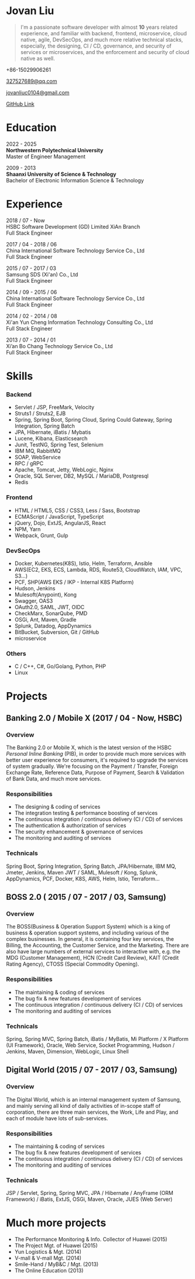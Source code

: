 # Jovan Liu

> I'm a passionate software developer with almost **10** years related experience,
> and familiar with backend, frontend, microservice, cloud native, agile, DevSecOps, 
> and much more relative technical stacks,
> especially, the designing, CI / CD, governance, and security of services or microservices,
> and the enforcement and security of cloud native as well.

+86-15029906261

327527689@qq.com

jovanliuc0104@gmail.com

[GitHub Link](https://github.com/jovanliuc)

# Education
2022 - 2025
<br>
**Northwestern Polytechnical University**
<br>
Master of Engineer Management

2009 - 2013
<br>
**Shaanxi University of Science & Technology**
<br>
Bachelor of Electronic Information Science & Technology

# Experience
2018 / 07 - Now
<br>
HSBC Software Development (GD) Limited XiAn Branch
<br>
Full Stack Engineer

2017 / 04 - 2018 / 06
<br>
China International Software Technology Service Co., Ltd
<br>
Full Stack Engineer

2015 / 07 - 2017 / 03
<br>
Samsung SDS (Xi'an) Co., Ltd
<br>
Full Stack Engineer

2014 / 09 - 2015 / 06
<br>
China International Software Technology Service Co., Ltd
<br>
Full Stack Engineer

2014 / 02 - 2014 / 08
<br>
Xi'an Yun Cheng Information Technology Consulting Co., Ltd
<br>
Full Stack Engineer

2013 / 07 - 2014 / 01
<br>
Xi’an Bo Chang Technology Service Co., Ltd
<br>
Full Stack Engineer

# Skills
### Backend
- Servlet / JSP, FreeMark, Velocity
- Struts1 / Struts2, EJB
- Spring, Spring Boot, Spring Cloud, Spring Could Gateway, Spring Integration, Spring Batch
- JPA, Hibernate, iBatis / Mybatis
- Lucene, Kibana, Elasticsearch
- Junit, TestNG, Spring Test, Selenium
- IBM MQ, RabbitMQ
- SOAP, WebService
- RPC / gRPC
- Apache, Tomcat, Jetty, WebLogic, Nginx
- Oracle, SQL Server, DB2, MySQL / MariaDB, Postgresql
- Redis

### Frontend
- HTML / HTML5, CSS / CSS3, Less / Sass, Bootstrap
- ECMAScript / JavaScript, TypeScript
- jQuery, Dojo, ExtJS, AngularJS, React
- NPM, Yarn
- Webpack, Grunt, Gulp

### DevSecOps
- Docker, Kubernetes(K8S), Istio, Helm, Terraform, Ansible
- AWS(EC2, EKS, ECS, Lambda, RDS, Route53, CloudWatch, IAM, VPC, S3…)
- PCF, SHP(AWS EKS / IKP - Internal K8S Platform)
- Hudson, Jenkins
- Mulesoft(Anypoint), Kong
- Swagger, OAS3
- OAuth2.0, SAML, JWT, OIDC
- CheckMarx, SonarQube, PMD
- OSGi, Ant, Maven, Gradle
- Splunk, Datadog, AppDynamics
- BitBucket, Subversion, Git / GitHub
- microservice

### Others
- C / C++, C#, Go/Golang, Python, PHP
- Linux

# Projects
## Banking 2.0 / Mobile X (2017 / 04 - Now, HSBC)
### Overview
The Banking 2.0 or Mobile X,
which is the latest version of the HSBC *Personal Inline Banking* (PIB),
in order to provide much more services with better user experience for consumers,
it's required to upgrade the services of system gradually.
We're focusing on the Payment / Transfer, Foreign Exchange Rate, Reference Data,
Purpose of Payment, Search & Validation of Bank Data, and much more services.

### Responsibilities
* The designing & coding of services
* The integration testing & performance boosting of services
* The continuous integration / continuous delivery (CI / CD) of services
* The authentication & authorization of services
* The security enhancement & governance of services
* The monitoring and auditing of services

### Technicals
Spring Boot, Spring Integration, Spring Batch, JPA/Hibernate, IBM MQ, Jmeter, Jenkins, Maven
JWT / SAML, Mulesoft / Kong, Splunk, AppDynamics,
PCF, Docker, K8S, AWS, Helm, Istio, Terraform...

## BOSS 2.0 ( 2015 / 07 - 2017 / 03, Samsung)
### Overview
The BOSS(Business & Operation Support System)
which is a king of business & operation support systems,
and including various of the complex businesses.
In general, it is containing four key services, 
the Billing, the Accounting, the Customer Service, and the Marketing.
There are also have large numbers of external services to interactive with,
e.g. the MDG (Customer Management), HCN (Credit Card Review), 
KAIT (Credit Rating Agency), CTOSS (Special Commodity Opening).

### Responsibilities
* The maintaining & coding of services
* The bug fix & new features development of services
* The continuous integration / continuous delivery (CI / CD) of services
* The monitoring and auditing of services

### Technicals
Spring, Spring MVC, Spring Batch, iBatis / MyBatis,
Mi Platform / X Platform (UI Framework),
Oracle, Web Service, Socket Programming, 
Hudson / Jenkins, Maven, Dimension, WebLogic, Linux Shell

## Digital World (2015 / 07 - 2017 / 03, Samsung)
### Overview
The Digital World, which is an internal management system of Samsung,
and mainly serving all kind of daily activities of in-scope staff of corporation,
there are three main services, the Work, Life and Play, 
and each of module have lots of sub-services.

### Responsibilities
* The maintaining & coding of services
* The bug fix & new features development of services
* The continuous integration / continuous delivery (CI / CD) of services
* The monitoring and auditing of services

### Technicals
JSP / Servlet, Spring, Spring MVC, JPA / Hibernate / AnyFrame (ORM Framework) / iBatis,
ExtJS, OSGi, Maven, Oracle, JUES (Web Server)

# Much more projects
- The Performance Monitoring & Info. Collector of Huawei (2015)
- The Project Mgt. of Huawei (2015)
- Yun Logistics & Mgt. (2014)
- V-mall & V-mall Mgt. (2014)
- Smile-Hand / MyB&C / Mgt. (2013)
- The Online Education (2013)